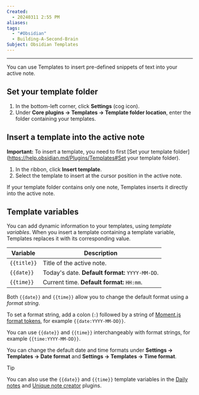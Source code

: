```yaml
---
Created:
  - 20240311 2:55 PM
aliases: 
tags:
  - "#Obsidian"
  - Building-A-Second-Brain
Subject: Obsidian Templates
---
```

------------------------------------
You can use Templates to insert pre-defined snippets of text into your active note.

## Set your template folder

1. In the bottom-left corner, click **Settings** (cog icon).
2. Under **Core plugins → Templates → Template folder location**, enter the folder containing your templates.

## Insert a template into the active note

**Important:** To insert a template, you need to first [Set your template folder](https://help.obsidian.md/Plugins/Templates#Set your template folder).

1. In the ribbon, click **Insert template**.
2. Select the template to insert at the cursor position in the active note.

If your template folder contains only one note, Templates inserts it directly into the active note.

## Template variables

You can add dynamic information to your templates, using _template variables_. When you insert a template containing a template variable, Templates replaces it with its corresponding value.

|Variable|Description|
|---|---|
|`{{title}}`|Title of the active note.|
|`{{date}}`|Today's date. **Default format:** `YYYY-MM-DD`.|
|`{{time}}`|Current time. **Default format:** `HH:mm`.|

Both `{{date}}` and `{{time}}` allow you to change the default format using a _format string_.

To set a format string, add a colon (`:`) followed by a string of [Moment.js format tokens](https://momentjs.com/docs/#/displaying/format/), for example `{{date:YYYY-MM-DD}}`.

You can use `{{date}}` and `{{time}}` interchangeably with format strings, for example `{{time:YYYY-MM-DD}}`.

You can change the default date and time formats under **Settings → Templates → Date format** and **Settings → Templates → Time format**.

Tip

You can also use the `{{date}}` and `{{time}}` template variables in the [Daily notes](https://help.obsidian.md/Plugins/Daily+notes) and [Unique note creator](https://help.obsidian.md/Plugins/Unique+note+creator) plugins.